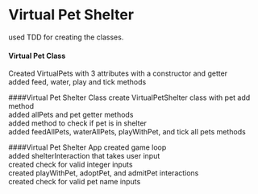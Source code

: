 # Virtual Pet Shelter
used TDD for creating the classes.
#### Virtual Pet Class
Created VirtualPets with 3 attributes with a constructor and getter\
added feed, water, play and tick methods

####Virtual Pet Shelter Class
create VirtualPetShelter class with pet add method\
added allPets and pet getter methods\
added method to check if pet is in shelter\
added feedAllPets, waterAllPets, playWithPet, and tick all pets methods

####Virtual Pet Shelter App
created game loop\
added shelterInteraction that takes user input\
created check for valid integer inputs\
created playWithPet, adoptPet, and admitPet interactions\
created check for valid pet name inputs

